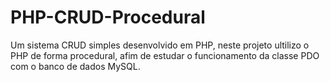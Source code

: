 # PHP-CRUD-Procedural
Um sistema CRUD simples desenvolvido em PHP, neste projeto ultilizo o PHP de forma procedural, afim de estudar o funcionamento da classe PDO com o banco de dados MySQL.
